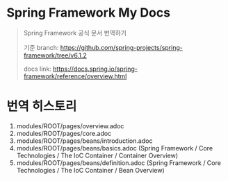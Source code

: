 # Spring Framework My Docs
> Spring Framework 공식 문서 번역하기
>
> 기준 branch: https://github.com/spring-projects/spring-framework/tree/v6.1.2
>
> docs link: https://docs.spring.io/spring-framework/reference/overview.html

# 번역 히스토리
1. modules/ROOT/pages/overview.adoc
2. modules/ROOT/pages/core.adoc
3. modules/ROOT/pages/beans/introduction.adoc
4. modules/ROOT/pages/beans/basics.adoc (Spring Framework / Core Technologies / The IoC Container / Container Overview)
5. modules/ROOT/pages/beans/definition.adoc (Spring Framework / Core Technologies / The IoC Container / Bean Overview)